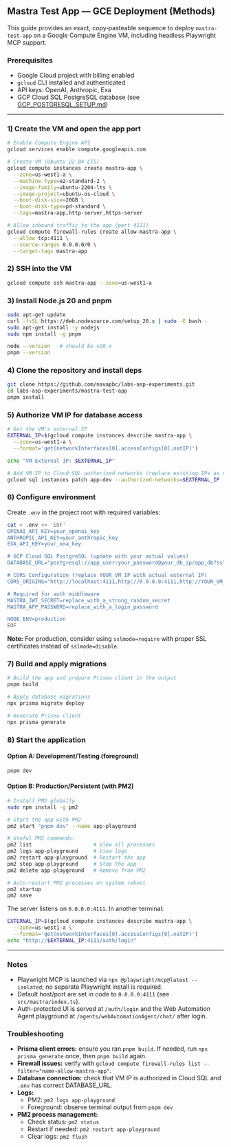 ## Mastra Test App — GCE Deployment (Methods)

This guide provides an exact, copy‑pasteable sequence to deploy `mastra-test-app` on a Google Compute Engine VM, including headless Playwright MCP support.

### Prerequisites
- Google Cloud project with billing enabled
- `gcloud` CLI installed and authenticated
- API keys: OpenAI, Anthropic, Exa
- GCP Cloud SQL PostgreSQL database (see [GCP_POSTGRESQL_SETUP.md](./GCP_POSTGRESQL_SETUP.md))

---

### 1) Create the VM and open the app port
```bash
# Enable Compute Engine API
gcloud services enable compute.googleapis.com

# Create VM (Ubuntu 22.04 LTS)
gcloud compute instances create mastra-app \
  --zone=us-west1-a \
  --machine-type=e2-standard-2 \
  --image-family=ubuntu-2204-lts \
  --image-project=ubuntu-os-cloud \
  --boot-disk-size=20GB \
  --boot-disk-type=pd-standard \
  --tags=mastra-app,http-server,https-server

# Allow inbound traffic to the app (port 4111)
gcloud compute firewall-rules create allow-mastra-app \
  --allow tcp:4111 \
  --source-ranges 0.0.0.0/0 \
  --target-tags mastra-app
```

### 2) SSH into the VM
```bash
gcloud compute ssh mastra-app --zone=us-west1-a
```

### 3) Install Node.js 20 and pnpm
```bash
sudo apt-get update
curl -fsSL https://deb.nodesource.com/setup_20.x | sudo -E bash -
sudo apt-get install -y nodejs
sudo npm install -g pnpm

node --version   # should be v20.x
pnpm --version
```

### 4) Clone the repository and install deps
```bash
git clone https://github.com/navapbc/labs-asp-experiments.git
cd labs-asp-experiments/mastra-test-app
pnpm install
```

### 5) Authorize VM IP for database access
```bash
# Get the VM's external IP
EXTERNAL_IP=$(gcloud compute instances describe mastra-app \
  --zone=us-west1-a \
  --format='get(networkInterfaces[0].accessConfigs[0].natIP)')

echo "VM External IP: $EXTERNAL_IP"

# Add VM IP to Cloud SQL authorized networks (replace existing IPs as needed)
gcloud sql instances patch app-dev --authorized-networks=$EXTERNAL_IP
```

### 6) Configure environment
Create `.env` in the project root with required variables:
```bash
cat > .env << 'EOF'
OPENAI_API_KEY=your_openai_key
ANTHROPIC_API_KEY=your_anthropic_key
EXA_API_KEY=your_exa_key

# GCP Cloud SQL PostgreSQL (update with your actual values)
DATABASE_URL="postgresql://app_user:your_password@your_db_ip/app_db?sslmode=disable"

# CORS Configuration (replace YOUR_VM_IP with actual external IP)
CORS_ORIGINS="http://localhost:4111,http://0.0.0.0:4111,http://YOUR_VM_IP:4111,*"

# Required for auth middleware
MASTRA_JWT_SECRET=replace_with_a_strong_random_secret
MASTRA_APP_PASSWORD=replace_with_a_login_password

NODE_ENV=production
EOF
```

**Note:** For production, consider using `sslmode=require` with proper SSL certificates instead of `sslmode=disable`.

### 7) Build and apply migrations
```bash
# Build the app and prepare Prisma client in the output
pnpm build

# Apply database migrations
npx prisma migrate deploy

# Generate Prisma client
npx prisma generate
```

### 8) Start the application

#### Option A: Development/Testing (foreground)
```bash
pnpm dev
```

#### Option B: Production/Persistent (with PM2)
```bash
# Install PM2 globally
sudo npm install -g pm2

# Start the app with PM2
pm2 start "pnpm dev" --name app-playground

# Useful PM2 commands:
pm2 list                    # View all processes
pm2 logs app-playground     # View logs
pm2 restart app-playground  # Restart the app
pm2 stop app-playground     # Stop the app
pm2 delete app-playground   # Remove from PM2

# Auto-restart PM2 processes on system reboot
pm2 startup
pm2 save
```

The server listens on `0.0.0.0:4111`. In another terminal:
```bash
EXTERNAL_IP=$(gcloud compute instances describe mastra-app \
  --zone=us-west1-a \
  --format='get(networkInterfaces[0].accessConfigs[0].natIP)')
echo "http://$EXTERNAL_IP:4111/auth/login"
```

---

### Notes
- Playwright MCP is launched via `npx @playwright/mcp@latest --isolated`; no separate Playwright install is required.
- Default host/port are set in code to `0.0.0.0:4111` (see `src/mastra/index.ts`).
- Auth-protected UI is served at `/auth/login` and the Web Automation Agent playground at `/agents/webAutomationAgent/chat/` after login.

### Troubleshooting
- **Prisma client errors:** ensure you ran `pnpm build`. If needed, run `npx prisma generate` once, then `pnpm build` again.
- **Firewall issues:** verify with `gcloud compute firewall-rules list --filter="name~allow-mastra-app"`.
- **Database connection:** check that VM IP is authorized in Cloud SQL and `.env` has correct DATABASE_URL.
- **Logs:** 
  - PM2: `pm2 logs app-playground`
  - Foreground: observe terminal output from `pnpm dev`
- **PM2 process management:**
  - Check status: `pm2 status`
  - Restart if needed: `pm2 restart app-playground`
  - Clear logs: `pm2 flush`